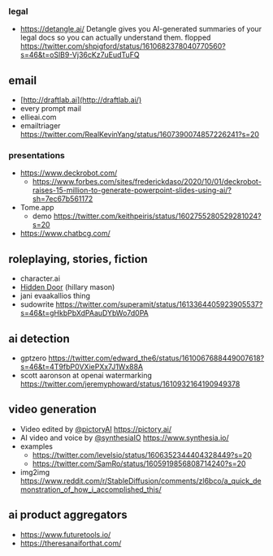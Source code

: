 
### legal

-  https://detangle.ai/ Detangle gives you AI-generated summaries of your legal docs so you can actually understand them. flopped https://twitter.com/shpigford/status/1610682378040770560?s=46&t=oSlB9-Vj36cKz7uEudTuFQ


## email

- [http://draftlab.ai](http://draftlab.ai/)
- every prompt mail
- ellieai.com
- emailtriager https://twitter.com/RealKevinYang/status/1607390074857226241?s=20

### presentations

- https://www.deckrobot.com/
	- https://www.forbes.com/sites/frederickdaso/2020/10/01/deckrobot-raises-15-million-to-generate-powerpoint-slides-using-ai/?sh=7ec67b561172
- Tome.app
	- demo https://twitter.com/keithpeiris/status/1602755280529281024?s=20
- https://www.chatbcg.com/


## roleplaying, stories, fiction

- character.ai
- [Hidden Door](https://www.hiddendoor.co/) (hillary mason)
- jani evaakallios thing
- sudowrite https://twitter.com/superamit/status/1613364405923905537?s=46&t=gHkbPbXdPAauDYbWo7d0PA

## ai detection

- gptzero https://twitter.com/edward_the6/status/1610067688449007618?s=46&t=4T9fbP0VXiePXx7J1Wx88A
- scott aaronson at openai watermarking https://twitter.com/jeremyphoward/status/1610932164190949378

## video generation


- Video edited by [@pictoryAI](https://twitter.com/pictoryai) https://pictory.ai/
- AI video and voice by [@synthesiaIO](https://twitter.com/synthesiaIO) https://www.synthesia.io/
- examples
	- https://twitter.com/levelsio/status/1606352344404328449?s=20
	- https://twitter.com/SamRo/status/1605919856808714240?s=20
- img2img https://www.reddit.com/r/StableDiffusion/comments/zl6bco/a_quick_demonstration_of_how_i_accomplished_this/

## ai product aggregators

- https://www.futuretools.io/
- https://theresanaiforthat.com/ 